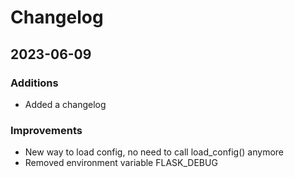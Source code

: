 # Changelog

## 2023-06-09

### Additions
- Added a changelog

### Improvements
- New way to load config, no need to call load_config() anymore
- Removed environment variable FLASK_DEBUG